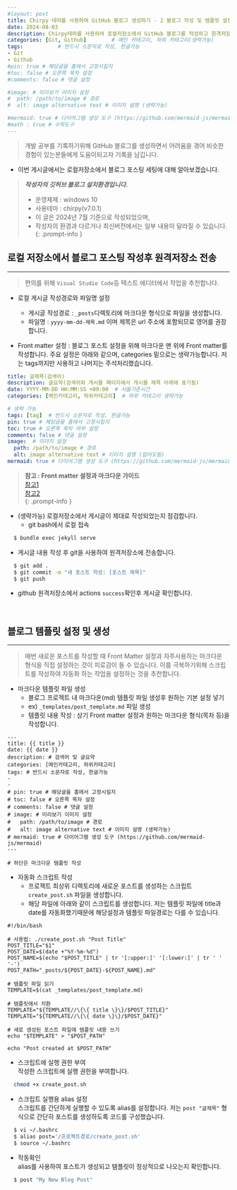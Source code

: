 ```yaml
---
#layout: post
title: Chirpy 테마를 사용하여 GitHub 블로그 생성하기 - 2 블로그 작성 및 템플릿 설정
date: 2024-08-03
description: Chirpy테마를 사용하여 로컬저장소에서 GitHub 블로그를 작성하고 원격저장소에 전송하는 방법과 블로그 기본 템플릿 설정을 알아보겠습니다.  # 검색어 및 글요약
categories: [Git, Github]        # 메인 카테고리, 하위 카테고리(생략가능)
tags:           # 반드시 소문자로 작성, 한글가능
- Git
- Github
#pin: true # 해당글을 홈에서 고정시킬지
#toc: false # 오른쪽 목차 설정
#comments: false # 댓글 설정

#image: # 미리보기 이미지 설정
#  path: /path/to/image # 경로
#  alt: image alternative text # 이미지 설명 (생략가능)

#mermaid: true # 다이어그램 생성 도구 (https://github.com/mermaid-js/mermaid)
#math : true # 수학도구
---
```



> 개발 공부를 기록하기위해 GitHub 블로그를 생성하면서 어려움을 겪어 비슷한 경험이 있는분들에게 도움이되고자 기록을 남깁니다.  
  - 이번 게시글에서는 로컬저장소에서 블로그 포스팅 세팅에 대해 알아보겠습니다.     


> ***작성자의 깃허브 블로그 설치환경입니다.***   
> - 운영체제 : windows 10    
> - 사용테마 : chirpy(v7.0.1)   
> - 이 글은 2024년 7월 기준으로 작성되었으며,  
> - 작성자의 환경과 다르거나 최신버전에서는 일부 내용이 달라질 수 있습니다.  
{: .prompt-info }  


## 로컬 저장소에서 블로그 포스팅 작성후 원격저장소 전송  
---

> 편의를 위해 `Visual Studio Code`등 텍스트 에디터에서 작업을 추천합니다.   

- 로컬 게시글 작성경로와 파일명 설정   
  - 게시글 작성경로 : `_posts`디렉토리에 마크다운 형식으로 파일을 생성합니다.      
  - 파일명 : `yyyy-mm-dd-제목.md` 이며 제목은 url 주소에 포함되므로 영어를 권장합니다.   

- Front matter 설정 : 블로그 포스트 설정을 위해 마크다운 맨 위에 Front matter를 작성합니다. 주요 설정은 아래와 같으며, categories 밑으로는 생략가능합니다. 저는 tags까지만 사용하고 나머지는 주석처리했습니다.     

```yaml
title: 글제목(검색어)
description: 글요약(검색어와 게시물 페이지에서 게시물 제목 아래에 표기됨)
date: YYYY-MM-DD HH:MM:SS +09:00  # 서울기준시간
categories: [메인카테고리, 하위카테고리]  # 하위 카테고리 생략가능

# 생략 가능
tags: [tag]  # 반드시 소문자로 작성, 한글가능
pin: true # 해당글을 홈에서 고정시킬지
toc: true # 오른쪽 목차 여부 설정
comments: false # 댓글 설정
image:  # 이미지 설정
  path: /path/to/image # 경로
  alt: image alternative text # 이미지 설명 (없어도됨)
mermaid: true # 다이어그램 생성 도구 (https://github.com/mermaid-js/mermaid)
```  


> **참고 : Front matter 설정과 마크다운 가이드**     
> [참고1](https://chirpy.cotes.page/posts/text-and-typography/)   
> [참고2](https://chirpy.cotes.page/posts/write-a-new-post/)     
{: .prompt-info }    




- (생략가능) 로컬저장소에서 게시글이 제대로 작성되었는지 점검합니다.     
  - git bash에서 로컬 접속   

```bash
  $ bundle exec jekyll serve
```  


- 게시글 내용 작성 후 git을 사용하여 원격저장소에 전송합니다.

```bash
  $ git add .
  $ git commit -m "새 포스트 작성: [포스트 제목]"
  $ git push
```  

- github 원격저장소에서 actions `success`확인후 게시글 확인합니다.   

<br>


## 블로그 템플릿 설정 및 생성
---

> 매번 새로운 포스트를 작성할 때 Front Matter 설정과 자주사용하는 마크다운 형식을 직접 설정하는 것이 피로감이 들 수 있습니다. 이를 극복하기위해 스크립트를 작성하여 자동화 하는 작업을 설정하는 것을 추천합니다.   


- 마크다운 템플릿 파일 생성   
   - 블로그 프로젝트 내 마크다운(md) 템플릿 파일 생성후 원하는 기본 설정 넣기   
   - ex) `_templates/post_template.md` 파일 생성   
   - 템플릿 내용 작성 : 상기 Front matter 설정과 원하는 마크다운 형식(목차 등)을 작성합니다.   


```text
---
title: {{ title }}
date: {{ date }}
description: # 검색어 및 글요약
categories: [메인카테고리, 하위카테고리]
tags: # 반드시 소문자로 작성, 한글가능
- 
- 
# pin: true # 해당글을 홈에서 고정시킬지
# toc: false # 오른쪽 목차 설정
# comments: false # 댓글 설정
# image: # 미리보기 이미지 설정
#   path: /path/to/image # 경로
#   alt: image alternative text # 이미지 설명 (생략가능)
# mermaid: true # 다이어그램 생성 도구 (https://github.com/mermaid-js/mermaid)
---

# 하단은 마크다운 템플릿 작성
```   


- 자동화 스크립트 작성   
   - 프로젝트 최상위 디렉토리에 새로운 포스트를 생성하는 스크립트 `create_post.sh` 파일을 생성합니다.   
   - 해당 파일에 아래와 같이 스크립트를 생성합니다. 저는 템플릿 파일에 title과 date를 자동화했기때문에 해당설정과 템플릿 파일경로는 다를 수 있습니다.    

   
```
#!/bin/bash

# 사용법: ./create_post.sh "Post Title"
POST_TITLE="$1"
POST_DATE=$(date +"%Y-%m-%d")
POST_NAME=$(echo "$POST_TITLE" | tr '[:upper:]' '[:lower:]' | tr ' ' '-')
POST_PATH="_posts/${POST_DATE}-${POST_NAME}.md"

# 템플릿 파일 읽기
TEMPLATE=$(cat _templates/post_template.md)

# 템플릿에서 치환
TEMPLATE="${TEMPLATE//\{\{ title \}\}/$POST_TITLE}"
TEMPLATE="${TEMPLATE//\{\{ date \}\}/$POST_DATE}"

# 새로 생성된 포스트 파일에 템플릿 내용 쓰기
echo "$TEMPLATE" > "$POST_PATH"

echo "Post created at $POST_PATH"
```    

- 스크립트에 실행 권한 부여   
작성한 스크립트에 실행 권한을 부여합니다.   

```bash
  chmod +x create_post.sh
```  

- 스크립트 실행용 alias 설정   
스크립트를 간단하게 실행할 수 있도록 alias를 설정합니다. 저는 `post "글제목"` 형식으로 간단히 포스트를 생성하도록 코드를 구성했습니다.   


```bash
  $ vi ~/.bashrc
  $ alias post='/프로젝트경로/create_post.sh'
  $ source ~/.bashrc
```  

- 작동확인   
alias를 사용하여 포스트가 생성되고 템플릿이 정상적으로 나오는지 확인합니다.   

```bash
  $ post "My New Blog Post"
```  


<br>
